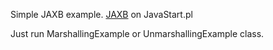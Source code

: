 Simple JAXB example.
[JAXB](http://javastart.pl/static/frameworki/jaxb/) on JavaStart.pl

Just run MarshallingExample or UnmarshallingExample class.
